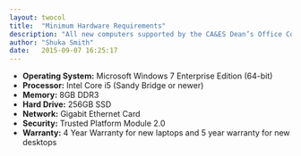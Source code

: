 ```yaml
---
layout: twocol
title:  "Minimum Hardware Requirements"
description: "All new computers supported by the CA&ES Dean’s Office Computer Resources Unit must either meet or exceed the following specifications:"
author: "Shuka Smith"
date:   2015-09-07 16:25:17
---
```

<ul class="no-bullet">
<li><b>Operating System:</b>  Microsoft Windows 7 Enterprise Edition (64-bit)</li>
<li><b>Processor:</b> Intel Core i5 (Sandy Bridge or newer)</li>
<li><b>Memory:</b> 8GB DDR3</li>
<li><b>Hard Drive:</b> 256GB SSD</li>
<li><b>Network:</b> Gigabit Ethernet Card</li>
<li><b>Security:</b> Trusted Platform Module 2.0</li>
<li><b>Warranty:</b> 4 Year Warranty for new laptops and 5 year warranty for new desktops</li>
</ul>
